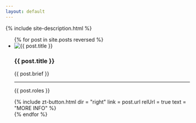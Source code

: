 ```yaml
---
layout: default
---
```


<div class="inner">
	{% include site-description.html %}
	<ul class="project-list" id="work">
		{% for post in site.posts reversed %}
		<li class="project-preview" id="{{ post.ID }}">
			<div class="img-wrapper {% if post.photo-img %}img-wrapper--photo-img{% endif %}">
				<img src="{{ post.img | relative_url }}" alt="{{ post.title }}">
			</div>
			<div class="info">
				<h3>{{ post.title }}</h3>
				<p class="brief">{{ post.brief }}</p>
				<hr>
				<p class="roles">{{ post.roles }}</p>
				{%
					include zt-button.html
					dir = "right"
					link = post.url
					relUrl = true
					text = "MORE INFO"
				%}
			</div>
		</li>
		{% endfor %}
	</ul>
</div>